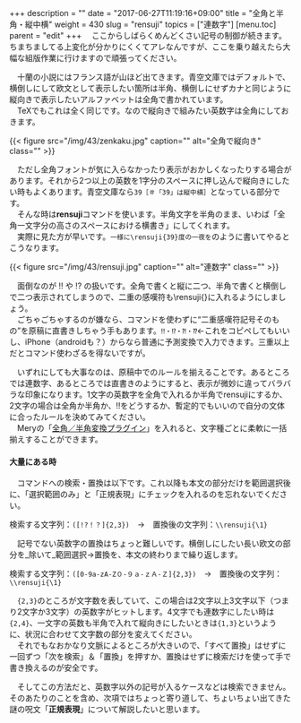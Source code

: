 +++
description = ""
date = "2017-06-27T11:19:16+09:00"
title = "全角と半角・縦中横"
weight = 430
slug = "rensuji"
topics = ["連数字"]
[menu.toc]
    parent = "edit"
+++
&#x3000;ここからしばらくめんどくさい記号の制御が続きます。ちまちましてる上変化が分かりにくくてアレなんですが、ここを乗り越えたら大幅な組版作業に行けますので頑張ってください。

　十蘭の小説にはフランス語が山ほど出てきます。青空文庫ではデフォルトで、横倒しにして欧文として表示したい箇所は半角、横倒しにせずカナと同じように縦向きで表示したいアルファベットは全角で書かれています。  
　TeXでもこれは全く同じです。なので縦向きで組みたい英数字は全角にしておきます。

{{< figure src="/img/43/zenkaku.jpg" caption="" alt="全角で縦向き" class="" >}}

　ただし全角フォントが気に入らなかったり表示がおかしくなったりする場合があります。それから2つ以上の英数を1字分のスペースに押し込んで縦向きにしたい時もよくあります。青空文庫なら`39［＃「39」は縦中横］`となっている部分です。  
　そんな時は**rensuji**コマンドを使います。半角文字を半角のまま、いわば「全角一文字分の高さのスペースにおける横書き」にしてくれます。  
　実際に見た方が早いです。<code class="language-latex">一様に&#092;rensuji{39}度の一夜を</code>のように書いてやるとこうなります。

{{< figure src="/img/43/rensuji.jpg" caption="" alt="連数字" class="" >}}

　面倒なのが !! や !? の扱いです。全角で書くと縦に二つ、半角で書くと横倒しで二つ表示されてしまうので、二重の感嘆符も\rensuji{}に入れるようにしましょう。  
　ごちゃごちゃするのが嫌なら、コマンドを使わずに“二重感嘆符記号そのもの”を原稿に直書きしちゃう手もあります。`‼・⁉・⁈・⁇`←これをコピペしてもいいし、iPhone（androidも？）からなら普通に予測変換で入力できます。三重以上だとコマンド使わざるを得ないですが。

　いずれにしても大事なのは、原稿中でのルールを揃えることです。あるところでは連数字、あるところでは直書きのようにすると、表示が微妙に違ってバラバラな印象になります。1文字の英数字を全角で入れるか半角でrensujiにするか、2文字の場合は全角か半角か、!!をどうするか、暫定的でもいいので自分の文体に合ったルールを決めてみてください。  
　Meryの「[全角／半角変換プラグイン](http://www.haijin-boys.com/wiki/%E3%83%97%E3%83%A9%E3%82%B0%E3%82%A4%E3%83%B3)」を入れると、文字種ごとに柔軟に一括揃えすることができます。

#### 大量にある時
　コマンドへの検索・置換は以下です。これ以降も本文の部分だけを範囲選択後に、「選択範囲のみ」と「正規表現」にチェックを入れるのを忘れないでください。

検索する文字列：`([!?！？]{2,3})`　→　置換後の文字列：`\\rensuji{\1}`

　記号でない英数字の置換はちょっと難しいです。横倒しにしたい長い欧文の部分を_除いて_範囲選択→置換を、本文の終わりまで繰り返します。

検索する文字列：`([0-9a-zA-Z０-９ａ-ｚＡ-Ｚ]{2,3})`　→　置換後の文字列：`\\rensuji{\1}`

　`{2,3}`のところが文字数を表していて、この場合は2文字以上3文字以下（つまり2文字か3文字）の英数字がヒットします。4文字でも連数字にしたい時は`{2,4}`、一文字の英数も半角で入れて縦向きにしたいときは`{1,3}`というように、状況に合わせて文字数の部分を変えてください。  
　それでもなおかなり文脈によるところが大きいので、「すべて置換」はせずに一回ずつ「次を検索」＆「置換」を押すか、置換はせずに検索だけを使って手で書き換えるのが安全です。

　そしてこの方法だと、英数字以外の記号が入るケースなどは検索できません。そのあたりのことを含め、次項ではちょっと寄り道して、ちょいちょい出てきた謎の呪文「**正規表現**」について解説したいと思います。
